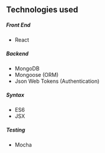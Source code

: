 ## Technologies used

##### Front End
 - React
 
##### Backend
 - MongoDB
 - Mongoose (ORM)
 - Json Web Tokens (Authentication)

##### Syntax
 - ES6
 - JSX

##### Testing
 - Mocha 